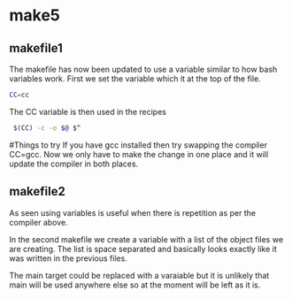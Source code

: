 # make5

## makefile1
The makefile has now been updated to use a variable similar to how bash variables work.
First we set the variable which it at the top of the file.

```bash
CC=cc
```

The CC variable is then used in the recipes
```bash
 $(CC) -c -o $@ $^
```

#Things to try
If you have gcc installed then try swapping the compiler CC=gcc.
Now we only have to make the change in one place and it will update the compiler in both places.

## makefile2

As seen using variables is useful when there is repetition as per the compiler above.

In the second makefile we create a variable with a list of the object files we are creating.
The list is space separated and basically looks exactly like it was written in the previous files.

The main target could be replaced with a varaiable but it is unlikely that main will be used anywhere else so at the moment will be left as it is.
